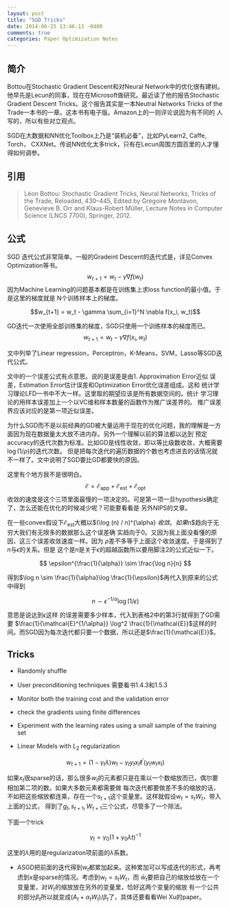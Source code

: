 ```yaml
---
layout: post
title: "SGD Tricks"
date: 2014-06-25 13:46:13 -0400
comments: true
categories: Paper Optimization Notes
---
```


## 简介 ##

Bottou在Stochastic Gradient Descent和对Neural Network中的优化很有建树。
他早先是Lecun的同事，现在在Microsoft做研究。最近读了他的报告Stochastic
Gradient Descent Tricks。这个报告其实是一本Neutral Networks Tricks of
the Trade一本书的一章。这本书有电子版。Amazon上的一则评论说因为有不同的
人写的，所以有些对立观点。

SGD在大数据和NN优化Toolbox上乃是“装机必备”，比如PyLearn2, Caffe, Torch，
CXXNet。传说NN优化太多trick，只有在Lecun周围方圆百里的人才懂得如何调参。

<!--more-->

## 引用 ##

> Léon Bottou: Stochastic Gradient Tricks, Neural Networks, Tricks of
> the Trade, Reloaded, 430–445, Edited by Grégoire Montavon, Genevieve
> B. Orr and Klaus-Robert Müller, Lecture Notes in Computer Science
> (LNCS 7700), Springer, 2012.

## 公式 ##

SGD 迭代公式非常简单。一般的Gradeint Descent的迭代式是，详见Convex Optimization等书。
$$w_{t+1}  = w_t - \gamma \nabla f(w_t)$$
因为Machine Learning的问题基本都是在训练集上求loss function的最小值。于是这里的梯度就是
N个训练样本上的梯度。

$$w_{t+1}  = w_t - \gamma \sum_{i=1}^N \nabla f(x_i, w_t)$$

GD迭代一次使用全部训练集的梯度，SGD只使用一个训练样本的梯度而已。
$$w_{t+1}  = w_t - \gamma \nabla f(x_i, w_t)$$

文中列举了Linear regression，Perceptron，K-Means，SVM，Lasso等SGD迭代公式。

文中的一个误差公式有点意思。说的是误差是由1. Approximation Error近似
误差，Estimation Error估计误差和Optimization Error优化误差组成。这和
统计学习理论LFD一书中不大一样。这里取的期望应该是所有数据空间的。统计
学习理论的用样本误差加上一个以VC维和样本数量的函数作为推广误差界的。
推广误差界应该对应的是第一项近似误差。

为什么SGD而不是以前经典的GD被大量运用于现在的优化问题，我的理解是一方
面因为现在数据量太大放不进内存。另外一个理解以前的算法都以达到
预定accuracy的迭代次数为标准。比如GD是线性收敛，即以等比级数收敛，大概需要$\log(1/\rho)$的迭代次数。
但是把每次迭代的遍历数据的个数也考虑进去的话情况就不一样了。文中说明了SGD要比GD都要快的原因。

这里有个地方我不是很明白。$$\mathcal{E} = \mathcal{E}_{\text{app}} + \mathcal{E}_{\text{est}} + \mathcal{E}_{\text{opt}}$$
收敛的速度是这个三项里面最慢的一项决定的。可是第一项一旦hypothesis确定了，怎么还能在优化的时候减少呢？可能要看看是
另外NIPS的文章。

在一些convex假设下$\mathcal{E}_{\text{est}}$大概以$(\log (n) /
n)^{\alpha} $收敛。如果$n$趋向于无穷大我们有无限多的数据那么这个误差确
实趋向于0。又因为我上面没看懂的原因，这三个误差收敛速度一样。因为
$\rho$差不多等于上面这个收敛速度。于是得到了$n$与$\epsilon$的关系。但是
这个是$n$是关于$\epsilon$的超越函数所以要用脚注2的公式近似一下。

$$
\epsilon^{\frac{1}{\alpha}} \sim \frac{\log n}{n}
$$

得到$\log n \sim
\frac{1}{\alpha}\log \frac{1}{\epsilon}$再代入到原来的公式中得到

$$ 
n \sim \epsilon^{-1/\alpha}\log(1/\epsilon) 
$$

意思是说达到$\epsilon$这样
的误差需要多少样本，代入到表格2中的第3行就得到了GD需要
$\frac{1}{\mathcal{E}^{1/\alpha}} \log^2 \frac{1}{\mathcal{E}}$这样的时
间。而SGD因为每次迭代都只要一个数据，所以还是$\frac{1}{\mathcal{E}}$。

## Tricks ##

+ Randomly shuffle
+ User preconditioning techniques
需要看书1.4.3和1.5.3
+ Monitor both the training cost and the validation error
+ check the gradients using finite differences
+ Experiment with the learning rates using a small sample of the training set

+ Linear Models with $L_2$ regularization

$$w_{t+1} = (1-\gamma_t\lambda) w_t - \gamma_ty_tx_t\ell^\prime(y_tw_tx_t) $$

如果$x_t$很sparse的话，那么很多$w_t$的元素都只是在乘以一个数缩放而已，偶尔要相加第二项的数。如果大多数元素都需要做
每次迭代都要做差不多的缩放的话，不如把这些缩放都连乘，存在一个$s_{t+1}$这个变量里。这样就假设$w_t = s_tW_t$，带入上面的公式，
得到了$g_t, s_{t+1}, W_{t+1}$三个公式，尽管多了一个除法。

下面一个trick

$$ \gamma_t = \gamma_0(1+\gamma_0\lambda t)^{-1}$$

这里的$\lambda$用的是regularization项前面的$\lambda$系数。

+ ASGD把前面的迭代得到$w_t$都累加起来。这种累加可以写成迭代的形式，再考虑到$x$是sparse的情况。考虑到$w_t = s_tW_t$，而
$\bar{w}_t$要把自己的缩放给放在一个变量里，对$W_t$的缩放放在另外的变量里，恰好这两个变量的缩放
有一个公共的部分$\beta_t$所以就变成$(A_t + \alpha_t W_t ) / \beta_t$了，具体还要看看Wei Xu的paper。
